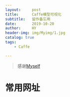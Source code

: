 ```yaml
---
layout:     post
title:      Caffe模型可视化
subtitle:   留作备忘用
date:       2019-10-20
author:     HY
header-img: img/Myimg/1.jpg
catalog: true
tags:
    - Caffe

---
```


> 感谢[Myself](https://difftime.github.io/)

# 常用网址

[dgschwend]: http://dgschwend.github.io/netscope/#/gist/your-gist-id
[ethereon]: http://ethereon.github.io/netscope/#/editor

